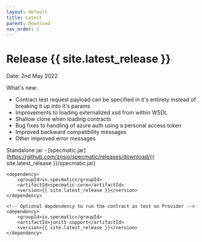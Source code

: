 ```yaml
---
layout: default
title: Latest
parent: Download
nav_order: 1
---
```


Release {{ site.latest_release }}
=================================

Date: 2nd May 2022

What's new:
- Contract test request payload can be specified in it's entirety instead of breaking it up into it's params
- Improvements to loading externalized xsd from within WSDL
- Shallow clone when loading contracts
- Bug fixes to handling of azure auth using a personal access token
- Improved backward compatibility messages
- Other improved error messages

Standalone jar - [specmatic.jar](https://github.com/znsio/specmatic/releases/download/{{ site.latest_release }}/specmatic.jar)

```
<dependency>
    <groupId>in.specmatic</groupId>
    <artifactId>specmatic-core</artifactId>
    <version>{{ site.latest_release }}</version>
</dependency>

<!-- Optional depdendency to run the contract as test on Provider -->
<dependency>
    <groupId>in.specmatic</groupId>
    <artifactId>junit5-support</artifactId>
    <version>{{ site.latest_release }}</version>
</dependency>
```
